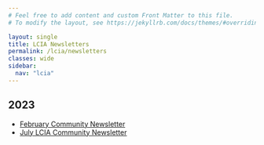 ```yaml
---
# Feel free to add content and custom Front Matter to this file.
# To modify the layout, see https://jekyllrb.com/docs/themes/#overriding-theme-defaults

layout: single
title: LCIA Newsletters
permalink: /lcia/newsletters
classes: wide
sidebar:
  nav: "lcia"
---
```

## 2023
- <a target="_blank" rel="noopener noreferrer" href="/_lfs/docs/newsletter/2023-02-Community_Newsletter.pdf">February Community Newsletter</a>
- <a target="_blank" rel="noopener noreferrer" href="https://members.lakecavanaugh.info/_lfs/docs/newsletters/2023-05-LCIA_Newsletter.pdf">July LCIA Community Newsletter</a>